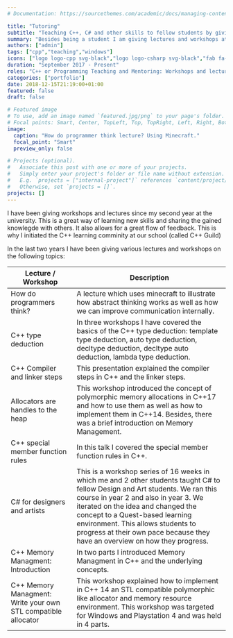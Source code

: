 ```yaml
---
# Documentation: https://sourcethemes.com/academic/docs/managing-content/

title: "Tutoring"
subtitle: "Teaching C++, C# and other skills to fellow students by giving lectures & workshops"
summary: "Besides being a student I am giving lectures and workshops at university about serveral programming related topics: Memory Management, C# for Design an art and organizing the C++ learning community. How to programmer think? [more information](/project/tutoring/)"
authors: ["admin"]
tags: ["cpp","teaching","windows"]
icons: ["logo logo-cpp svg-black","logo logo-csharp svg-black","fab fa-windows text-black","fab fa-playstation text-black"]
duration: "September 2017 - Present"
roles: "C++ or Programming Teaching and Mentoring: Workshops and lectures"
categories: ["portfolio"]
date: 2018-12-15T21:19:00+01:00
featured: false
draft: false

# Featured image
# To use, add an image named `featured.jpg/png` to your page's folder.
# Focal points: Smart, Center, TopLeft, Top, TopRight, Left, Right, BottomLeft, Bottom, BottomRight.
image:
  caption: "How do programmer think lecture? Using Minecraft."
  focal_point: "Smart"
  preview_only: false

# Projects (optional).
#   Associate this post with one or more of your projects.
#   Simply enter your project's folder or file name without extension.
#   E.g. `projects = ["internal-project"]` references `content/project/deep-learning/index.md`.
#   Otherwise, set `projects = []`.
projects: []
---
```


I have been giving workshops and lectures since my second year at the university. This is a great way of learning new skills and sharing the gained knowlegde with others. It also allows for a great flow of feedback. This is why I initiated the C++ learning comminity at our school (called C++ Guild)

In the last two years I have been giving various lectures and workshops on the following topics:


| Lecture / Workshop                 | Description                                                  |
| ---------------------------------- | ------------------------------------------------------------ |
| How do programmers think?           | A lecture which uses minecraft to illustrate how abstract thinking works as well as how we can improve communication internally. |
| C++ type deduction                 | In three workshops I have covered the basics of the C++  type deduction: template type deduction, auto type deduction, decltype deduction, decltype auto deduction, lambda type deduction. |
| C++ Compiler and linker steps      | This presentation explained the compiler steps in C++ and the linker steps. |
| Allocators are handles to the heap | This workshop introduced the concept of polymorphic memory allocations in C++17 and how to use them as well as how to implement them in C++14. Besides, there was a brief introduction on Memory Management. |
| C++ special member function rules  | In this talk I covered the special member function rules in C++. |
| C# for designers and artists       | This is a workshop series of 16 weeks in which me and 2 other students taught C# to fellow Design and Art students. We ran this course in year 2 and also in year 3. We iterated on the idea and changed the concept to a Quest-based learning environment. This allows students to progress at their own pace because they have an overview on how they progress. |
| C++ Memory Managment: Introduction  | In two parts I introduced Memory Managment in C++ and the underlying concepts. |
| C++ Memory Managment: Write your own STL compatible allocator | This workshop explained how to implement in C++ 14 an STL compatible polymorphic like allocator and memory resource environment. This workshop was targeted for Windows and Playstation 4 and was held in 4 parts.|


